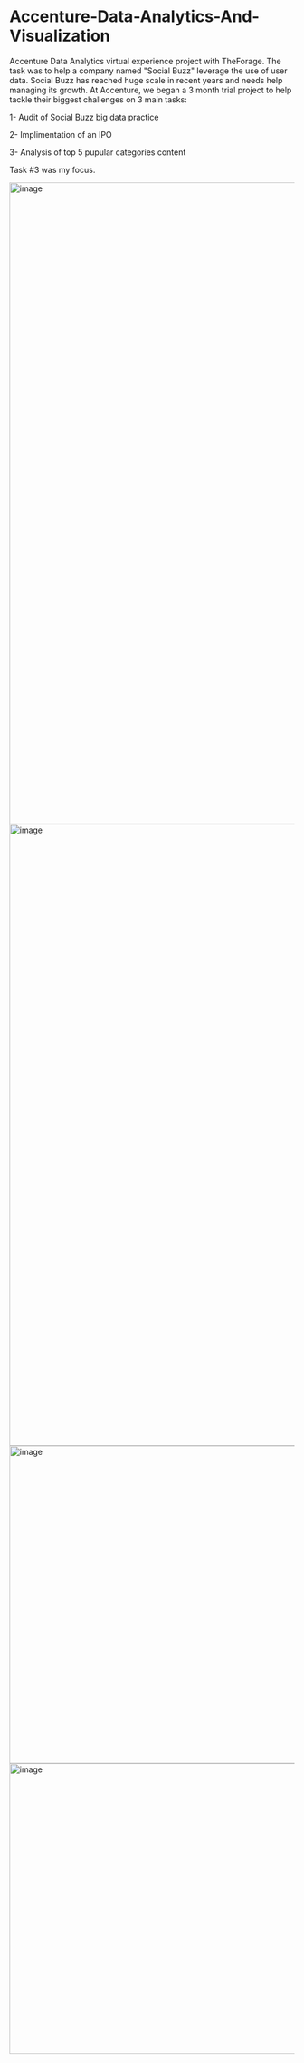 # Accenture-Data-Analytics-And-Visualization

Accenture Data Analytics virtual experience project with TheForage. The task was to help a company named "Social Buzz" leverage the use of user data. Social Buzz has reached huge scale in recent years and needs help managing its growth. At Accenture, we began a 3 month trial project to help tackle their biggest challenges on 3 main tasks:

1- Audit of Social Buzz big data practice

2- Implimentation of an IPO

3- Analysis of top 5 pupular categories content

Task #3 was my focus.

<img width="1133" alt="image" src="https://github.com/user-attachments/assets/cd12a4b2-ce79-409b-9eb8-1b2d0a70f234">

<img width="1098" alt="image" src="https://github.com/user-attachments/assets/57b3b1cd-04fc-4772-ae8c-caa601423c06">

<img width="561" alt="image" src="https://github.com/user-attachments/assets/2c54790c-f78b-4a26-b3c6-c09954208a14">

<img width="513" alt="image" src="https://github.com/user-attachments/assets/ad348263-b6f5-4455-bb24-4ce6aaa020fb">

